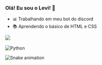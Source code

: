 ### Olá! Eu sou o Levi! 👋

- 📊 Trabalhando em meu bot do discord
- 📚 Aprendendo o básico de HTML e CSS

<a href="https://github.com/anuraghazra/github-readme-stats">
  <img align="center" src="https://github-readme-stats.vercel.app/api?username=spyvanilla&show_icons=true&theme=radical&count_private=true"/>
</a>

<div style="display: inline_block"><br>
  <img align="center" alt="Python" src="https://img.shields.io/badge/Python-3776AB?style=for-the-badge&logo=python&logoColor=white">
</div>

![Snake animation](https://github.com/spyvanilla/spyvanilla/blob/output/github-contribution-grid-snake.svg)
